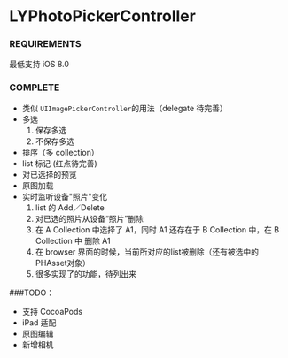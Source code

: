 # LYPhotoPickerController
### REQUIREMENTS
最低支持 iOS 8.0
### COMPLETE
* 类似 `UIImagePickerController`的用法（delegate 待完善）
* 多选
	1. 保存多选
	2. 不保存多选
* 排序（多 collection）
* list 标记 (红点待完善)
* 对已选择的预览
* 原图加载
* 实时监听设备"照片"变化
	1. list 的 Add／Delete
	2. 对已选的照片从设备“照片”删除
	3. 在 A Collection 中选择了 A1，同时 A1 还存在于 B Collection 中，在 B Collection 中 删除 A1
	4. 在 browser 界面的时候，当前所对应的list被删除（还有被选中的PHAsset对象）
	4. 很多实现了的功能，待列出来

###TODO：
* 支持 CocoaPods
* iPad 适配
* 原图编辑
* 新增相机
